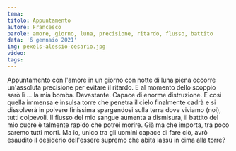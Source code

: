 ```yaml
---
tema:
titolo: Appuntamento
autore: Francesco
parole: amore, giorno, luna, precisione, ritardo, flusso, battito
data: '6 gennaio 2021'
img: pexels-alessio-cesario.jpg
video: 
tags: 
---
```

Appuntamento con l'amore in un giorno con notte di luna piena occorre un'assoluta precisione per evitare il ritardo. E al momento dello scoppio sarò lì ... la mia bomba. Devastante. Capace di enorme distruzione. E così quella immensa e insulsa torre che penetra il cielo finalmente cadrà e si dissolverà in polvere finissima spargendosi sulla terra dove viviamo (noi), tutti colpevoli. Il flusso del mio sangue aumenta a dismisura, il battito del mio cuore è talmente rapido che potrei morire. Già ma che importa, tra poco saremo tutti morti. Ma io, unico tra gli uomini capace di fare ciò, avrò esaudito il desiderio dell'essere supremo che abita lassù in cima alla torre?
